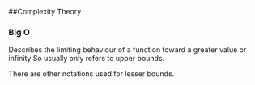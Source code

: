 ##Complexity Theory

### Big O

Describes the limiting behaviour of a function toward a greater value or infinity
So usually only refers to upper bounds.

There are other notations used for lesser bounds.



